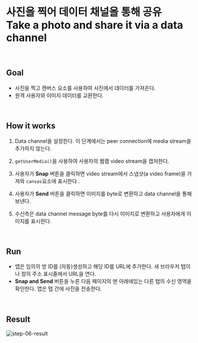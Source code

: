 # 사진을 찍어 데이터 채널을 통해 공유<br>Take a photo and share it via a data channel



<br>



## Goal

* 사진을 찍고 캔버스 요소를 사용하여 사진에서 데이터를 가져온다.
* 원격 사용자와 이미지 데이터를 교환한다.



<br>



## How it works

1. Data channel을 설정한다. 이 단계에서는 peer connection에 media stream을 추가하지 않는다.
2. `getUserMedia()`을 사용하여 사용자의 웹캠 video stream을 캡처한다.

3. 사용자가 **Snap** 버튼을 클릭하면 video stream에서 스냅샷(a video frame)을 가져와 `canvas`요소에 표시한다 .

4. 사용자가 **Send** 버튼을 클릭하면 이미지를 byte로 변환하고 data channel을 통해 보낸다.
5. 수신측은 data channel message byte를 다시 이미지로 변환하고 사용자에게 이미지를 표시한다.



<br>



## Run

* 앱은 임의의 방 ID를 (자동)생성하고 해당 ID를 URL에 추가한다. 새 브라우저 탭이나 창의 주소 표시줄에서 URL을 연다.
* **Snap and Send** 버튼을 누른 다음 페이지의 맨 아래에있는 다른 탭의 수신 영역을 확인한다. 앱은 탭 간에 사진을 전송한다.


<br>


## Result

![step-06-result](https://user-images.githubusercontent.com/33407191/126805496-f231e84f-8f2a-4869-b502-5f1cdf853d1b.png)
